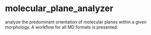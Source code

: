# molecular_plane_analyzer
analyze the predominant orientation of molecular planes within a given morphology. A workflow for all MD formats is presented.

